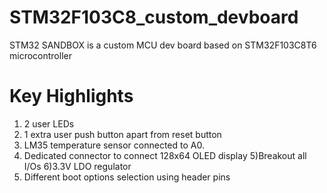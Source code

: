 # STM32F103C8_custom_devboard
STM32 SANDBOX is a custom MCU dev board based on STM32F103C8T6 microcontroller

# Key Highlights
1) 2 user LEDs 
2) 1 extra user push button apart from reset button
3) LM35 temperature sensor connected to A0.
4) Dedicated connector to connect 128x64 OLED display
5)Breakout all I/Os 
6)3.3V LDO regulator 
7) Different boot options selection using header pins